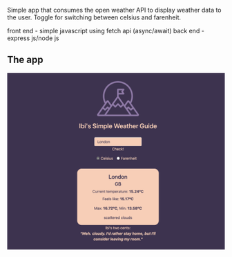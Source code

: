 Simple app that consumes the open weather API to display weather data to the user. Toggle for switching between celsius and farenheit.

front end - simple javascript using fetch api (async/await) 
back end - express js/node js

The app
---
![example](/public/images/example.png)